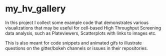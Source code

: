 # my_hv_gallery

In this project I collect some example code that demonstrates various
visualizations that may be useful for cell-based High Throughput Screening data analysis,
such as Plateviewers, Scatterplots with links to images etc.

This is also meant for code snippets and animated gifs to illustrate questions on the gitter/bokeh channels or issues in their repositories.

